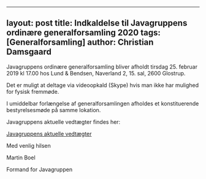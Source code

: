  ---
layout: post
title: Indkaldelse til Javagruppens ordinære generalforsamling 2020
tags: [Generalforsamling]
author: Christian Damsgaard
---

Javagruppens ordinære generalforsamling bliver afholdt tirsdag 25. februar 2019 kl 17.00 hos Lund & Bendsen, Naverland 2, 15. sal, 2600 Glostrup.

Det er muligt at deltage via videoopkald (Skype) hvis man ikke har mulighed for fysisk fremmøde.

I umiddelbar forlængelse af generalforsamlingen afholdes et konstituerende bestyrelsesmøde på samme lokation.

Javagruppens aktuelle vedtægter findes her: 

[Javagruppens aktuelle vedtægter](https://docs.google.com/document/u/1/d/1JDyBvy0gbkhfIn04bNMM8wa5hkEvQmeqyo6d4hp0RnA/pub)

Med venlig hilsen

Martin Boel

Formand for Javagruppen
